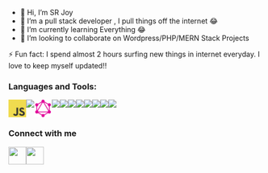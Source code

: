 - 👋  Hi, I’m SR Joy
- 👀  I’m a pull stack developer , I pull things off the internet 😂
- 🌱  I’m currently learning Everything 😂
- 💞️  I’m looking to collaborate on Wordpress/PHP/MERN Stack Projects

⚡ Fun fact: I spend almost 2 hours surfing new things in internet everyday. I love to keep myself updated!!


### Languages and Tools:
<p>
<img align="left" height="35" src="https://raw.githubusercontent.com/github/explore/80688e429a7d4ef2fca1e82350fe8e3517d3494d/topics/javascript/javascript.png" style="max-width: 100%;">
<img align="left" height="35" src="https://upload.wikimedia.org/wikipedia/commons/thumb/a/a7/React-icon.svg/1280px-React-icon.svg.png">
<img align="left" height="35" src="https://raw.githubusercontent.com/github/explore/5c058a388828bb5fde0bcafd4bc867b5bb3f26f3/topics/graphql/graphql.png" style="max-width: 100%;">
<img align="left" height="35" src="https://www.kojac.nl/tailwind/images/Backend/nodejs.png"> 
<img align="left" height="35" src="https://upload.wikimedia.org/wikipedia/commons/thumb/2/29/Postgresql_elephant.svg/1200px-Postgresql_elephant.svg.png">
<img align="left" height="35" src="https://cdn.iconscout.com/icon/free/png-256/mongodb-3521676-2945120.png">
<img align="left" height="35" src="https://www.freepnglogos.com/uploads/logo-mysql-png/logo-mysql-mysql-logo-png-images-are-download-crazypng-21.png">
<img align="left" height="35" src="https://www.pngkey.com/png/full/178-1787134_png-file-svg-github-icon-png.png">
<img align="left" height="35" src="https://cdn.iconscout.com/icon/free/png-256/html-59-225995.png">
<img align="left" height="35" src="https://1000logos.net/wp-content/uploads/2020/09/CSS-Logo.png">
<img align="left" height="35" src="https://cdn.iconscout.com/icon/free/png-256/figma-2296071-1912030.png">
</p>
</br>
</br>

### Connect with me

[<img align="left" src="https://i.ibb.co/5jP04Lm/58e91965eb97430e819064f5.png" width="35" height="35"/>](https://facebook.com/srj101)
[<img align="left" src="https://www.designbust.com/download/625/png/instagram_logo_transparent256.png" width="35" height="35"/>](https://www.instagram.com/srjoy01/)

<!---
srj101/srj101 is a ✨ special ✨ repository because its `README.md` (this file) appears on your GitHub profile.
You can click the Preview link to take a look at your changes.
--->
